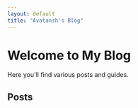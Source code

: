 ```yaml
---
layout: default
title: "Avatansh's Blog"
---
```


# Welcome to My Blog

Here you'll find various posts and guides.

## Posts
<!-- This will automatically list posts in `_posts` if the site is configured to display posts -->
